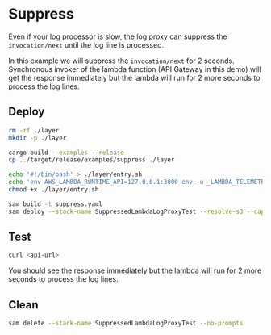 # Suppress

Even if your log processor is slow, the log proxy can suppress the `invocation/next` until the log line is processed.

In this example we will suppress the `invocation/next` for 2 seconds. Synchronous invoker of the lambda function (API Gateway in this demo) will get the response immediately but the lambda will run for 2 more seconds to process the log lines.

## Deploy

```bash
rm -rf ./layer
mkdir -p ./layer

cargo build --examples --release
cp ../target/release/examples/suppress ./layer

echo '#!/bin/bash' > ./layer/entry.sh
echo 'env AWS_LAMBDA_RUNTIME_API=127.0.0.1:3000 env -u _LAMBDA_TELEMETRY_LOG_FD "$@" 2>&1 | /opt/suppress' >> ./layer/entry.sh
chmod +x ./layer/entry.sh

sam build -t suppress.yaml
sam deploy --stack-name SuppressedLambdaLogProxyTest --resolve-s3 --capabilities CAPABILITY_IAM
```

## Test

```bash
curl <api-url>
```

You should see the response immediately but the lambda will run for 2 more seconds to process the log lines.

## Clean

```bash
sam delete --stack-name SuppressedLambdaLogProxyTest --no-prompts
```
